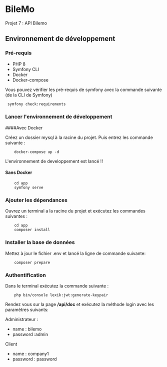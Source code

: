 # BileMo
Projet 7 : API Bilemo

## Environnement de développement

### Pré-requis 
-   PHP 8
-   Symfony CLI    
-   Docker
-   Docker-compose

Vous pouvez vérifier les pré-requis de symfony avec la commande suivante (de la CLI de Symfony)

```bash
 symfony check:requirements
```

### Lancer l'environnement de développement

####Avec Docker

Créez un dossier mysql à la racine du projet. Puis entrez les commande suivante :
```
    docker-compose up -d
```

L'environnement de developpement est lancé !!

#### Sans Docker

```
    cd app
    symfony serve
```

### Ajouter les dépendances

Ouvrez un terminal a la racine du projet et exécutez les commandes suivantes :

```
    cd app
    composer install
```

### Installer la base de données
Mettez à jour le fichier .env et lancé la ligne de commande suivante:
```
    composer prepare
```
### Authentification

Dans le terminal exécutez la commande suivante :
```
    php bin/console lexik:jwt:generate-keypair
```

Rendez vous sur la page **/api/doc** et exécutez la méthode login avec les paramètres suivants: 

Administrateur :
- name : bilemo 
-  password :admin
   
Client
-  name : company1 
- password : password



